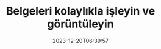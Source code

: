 ---
############################# Static ##########################
layout: "family"
date: 2023-12-20T06:39:57
draft: false

product: "Viewer"
product_tag: "viewer"

############################# Head ############################
head_title: "Belgeleri Oluşturma ve Görüntüleme API'si | Şirket İçi API ve çevrimiçi hizmet"
head_description: "Word, PDF, Excel, Powerpoint veya Resim dosyalarını kolayca ve ücretsiz olarak oluşturun ve görüntüleyin"

############################# Header ##########################
title: "Belgeleri kolaylıkla işleyin ve görüntüleyin"
description: |
  Farklı dosyaları PDF, HTML ve Görüntüye dönüştürmek için Güçlü Görüntüleyici API'si.

  Dosyalar, akışlar, URL'ler, FTP sunucuları, Amazon S3, Azure Blob Depolama ve daha fazlası dahil olmak üzere çeşitli kaynaklardan belgeler yükleyin.

  Duyarlı HTML sayfaları oluşturun, çıktı PDF dosyalarını koruyun ve sayfalarını yeniden sıralayın, sayfaları döndürün, gerekirse notları ve yorumları işleyin.

############################# Platforms ############################
supported_platforms:
  enable: true  
  head_title: "Platformunuzu seçin"
  title: "Desteklenen platformlar"
  description: "GroupDocs.Viewer kitaplığı aşağıdaki işletim sistemlerini ve çerçeveleri destekler"
  details_link_title: "Daha fazla bilgi edin"
  items:
    # supported_platforms loop
    - title: ".NET"
      description: "GroupDocs.Viewer for .NET"
      color: "blue"
      tag: "net"
      link: "/viewer/net/"
      features_link: "https://docs.groupdocs.com/viewer/net/system-requirements/"
      features:
        # features loop
        - content: ".NET Framework 4.6.2+  <br>  .NET Core 3.1  <br>  .NET 6+"
          rows: "3"
        # features loop
        - content: "Windows, Linux"
          rows: "1"
        # features loop
        - content: "180'den fazla dosya formatı"
          rows: "1"
        # features loop
        - content: "ASP.NET Core için kullanıcı arayüzü paketi"
          rows: "1"
        # features loop
        - content: "ASP.NET WebForms Demo  <br>  ASP.NET MVC Demo  <br>  ASP.NET Core Demo"
          rows: "3"
    
    # supported_platforms loop
    - title: "Java"
      description: "GroupDocs.Viewer for Java"
      color: "red"
      tag: "java"
      link: "/viewer/java/"
      features_link: "https://docs.groupdocs.com/viewer/java/system-requirements/"
      features:
        # features loop
        - content: "J2SE 8.0 (1.8)+"
          rows: "3"
        # features loop
        - content:  "Windows, Linux, macOS"
          rows: "1"       
        # features loop
        - content: "180'den fazla dosya formatı"
          rows: "1"
        # features loop
        - content:  "Spring ve Dropwizard için kullanıcı arayüzü paketi"
          rows: "1"
        # features loop
        - content:  "Spring Demo  <br>  Dropwizard demo"
          rows: "3"

    # supported_platforms loop
    - title: "Node.js"
      description: "GroupDocs.Viewer for Node.js"
      color: "green"
      tag: "nodejs-java"
      link: "/viewer/nodejs-java/"
      features_link: "https://docs.groupdocs.com/viewer/nodejs-java/system-requirements/"
      features:
        # features loop
        - content: "Node.js 16+  <br>  and J2SE 8.0 (1.8)+"
          rows: "3"
        # features loop
        - content:  "Windows, Linux, macOS"
          rows: "1"
        # features loop
        - content:  "180'den fazla dosya formatı"
          rows: "1"
        # features loop
        - content:  "Kullanıcı arayüzü paketi - çok yakında"
          rows: "1" 
        # features loop
        - content:  "Demo - yakında"
          rows: "3" 


############################# Features ############################

features:
  enable: true
  title: "GroupDocs.Viewer'ın özellik seti"
  description: "Uygulamalarda farklı türdeki dosyaları HTML, PDF, PNG ve JPEG olarak işlemek ve bunları üçüncü taraf yazılım olmadan görüntülemek için API."

  items:
    # feature loop
    - icon: "view"
      title: "Belgeleri ve resimleri görüntüleyin"
      content: "Belgeleri HTML, PDF, PNG ve JPEG dosyaları olarak işleyerek görüntüleyin."

    # feature loop
    - icon: "password"
      title: "Güvenli belgeleri açın"
      content: "Şifrelenmiş belgeleri açmak için bir parola belirtin."

    # feature loop
    - icon: "load"
      title: "Dosyaları her yerden yükleyin"
      content: "Çeşitli dosyalardan, URL'lerden, FTP sunucularından, Amazon S3'ten ve daha fazlasından belge yükleyin."
    
    # feature loop
    - icon: "pages"
      title: "Tüm sayfaları veya belirli sayfaları oluştur"
      content: "İşlenecek sayfa numaraları aralığını belirtin."


############################# Code samples ############################
code_samples:
  enable: true
  title: "GroupDocs.Viewer kod örnekleri"
  description: "C#, Java ve TypeScript'teki tipik GroupDocs.Viewer işlemlerinin bazı kullanım durumları"
  items:
    # code sample loop
    - title: "DOCX dosyalarını PDF'ye dönüştürme"
      content: |
       Microsoft Word veya başka bir yazılım yüklenmeden DOCX belgelerini PDF'ye dönüştürün. İster web ister masaüstü uygulaması olsun, .NET uygulamanızdaki DOCX dosyalarını kolayca yükleyin ve görüntüleyin. Bir DOCX dosyasının PDF'ye nasıl dönüştürüleceğine ilişkin bir örnek:
      samples:
        - language: "C#"
          color: "blue"
          content: |
            ```csharp {style=abap}   
            // Oluşturulacak DOCX dosyasını yükleyin
            using (Viewer viewer = new Viewer("sample.docx"))
            {
              // DOCX'i PDF dosyasına dönüştür
              PdfViewOptions viewOptions = new PdfViewOptions();
              viewer.View(viewOptions);
            }
            ```
        - language: "Java"
          color: "red"
          content: |
            ```java {style=abap}   
            import com.groupdocs.viewer.Viewer;
            import com.groupdocs.viewer.options.PdfViewOptions;
            // ...
            // Oluşturulacak DOCX dosyasını yükleyin
            try (Viewer viewer = new Viewer("sample.docx")) {
                // DOCX'i PDF dosyasına dönüştür
                PdfViewOptions viewOptions = new PdfViewOptions();
                viewer.view(viewOptions);
            }
            ```
        - language: "TypeScript"
          color: "green"
          content: |
            ```javascript {style=abap}  
            // Oluşturulacak DOCX dosyasını yükleyin
            const viewer = new groupdocs.viewer.Viewer("sample.docx")
            
            // DOCX'i PDF dosyasına dönüştür
            const viewOptions = groupdocs.viewer.PdfViewOptions(output.pdf)
            viewer.view(viewOptions)
            ```


############################# Formats ############################
formats:
  enable: true
  title:  "180'den fazla dosya formatı desteklenir"
  description: "GroupDocs.Viewer, en popüler [dosya formatlarıyla](https://docs.groupdocs.com/viewer/net/supported-document-formats/) işlemleri destekler."


############################# Metrics ############################

metrics:
  enable: true
  title: "Ayrıntılı ölçümler ve istatistiksel bilgiler"
  description: "Başarılarımıza, etkimize ve büyümemize ilişkin kapsamlı ölçümler ve istatistiksel bilgiler sağlayan önemli rakamlarımızın ayrıntılı bir dökümünü inceleyin."

  items:
    # metrics loop
    - number: "180+"
      title: "Desteklenen formatlar"
      content: "Belgeler, resimler ve CAD çizimleri de dahil olmak üzere 180'den fazla dosya formatını sorunsuz bir şekilde kolayca görüntüleyin. Kapsamlı görüntüleme çözümümüzle uyumluluk engellerini aşın ve çeşitli dosyalara zahmetsizce erişin."
    # metrics loop
    - number: "1.0M"
      title: "NuGet indirmeleri"
      content: "NuGet paket çözümümüz, geliştirici topluluğunda güvenilir ve yaygın olarak benimsenen bir kaynak haline geldi ve sayısız proje için kusursuz entegrasyon ve değerli işlevsellik sağladı."

    # metrics loop
    - number: "10+"
      title: "Kütüphaneler"
      content: "Ürünümüz, performansı optimize etmek için gelişmiş özellikler sunan 10'dan fazla kitaplık içerir. Bu kütüphaneler, benzersiz yeteneklerle farklı geliştirme ihtiyaçlarını karşılamak üzere tasarlanmıştır."
    
    # metrics loop
    - number: "100+"
      title: "Memnun müşteriler"
      content: "Dünyanın en ikonik markalarına hizmet veriyoruz. Yüzlerce kişinin GroupDocs.Viewer'ı neden sevdiğini keşfedin! Sorunsuz gezinmeyi, rahat işbirliğini ve benzersiz kullanım kolaylığını keşfedin. Şimdi Katıl!"


############################# Customers ############################
# logo size X1 => 170:70  X2 => 340 : 140

customers:
  enable: true
  title: "Mutlu müşterilerimiz"
  description: "GroupDocs kütüphaneleri dünya çapında tanınmış ve seçkin markalar tarafından kullanılmaktadır."

  items:
    # customers loop
    - title: "BenQ Corporation"
      logo: "benq"
    # customers loop
    - title: "Nasdaq Stock Market"
      logo: "nasdaq"
    # customers loop
    - title: "AT&T Inc."
      logo: "att"
    # customers loop
    - title: "AstraZeneca"
      logo: "astrazeneca"
    # customers loop
    - title: "Central Bank of Argentina"
      logo: "argentinacentralbank"
    # customers loop
    - title: "Roche Holding AG"
      logo: "roche"
    # customers loop
    - title: "Capita"
      logo: "capita"
    # customers loop
    - title: "Axa S.A."
      logo: "axa"
    # customers loop
    - title: "Instructure Inc."
      logo: "instructure"
     # customers loop
    - title: "Wipro"
      logo: "wipro"



############################# Actions ############################

actions:
  enable: true
  title: "başlamaya hazır mısın?"
  description: "GroupDocs.Viewer özelliklerini ücretsiz deneyin veya lisans isteyin"

  items:
    #  loop
    - title: ".NET"
      link: "/viewer/net/"
      color: "blue"
        #  loop
    - title: "Java"
      link: "/viewer/java/"
      color: "red"
        #  loop
    - title: "Node.js"
      link: "/viewer/nodejs-java/"
      color: "green"


############################# Faq ############################

faq:
  enable: true
  title: "Sık sorulan sorular ve endişeler"
  description: "Sorularınızı ve endişelerinizi hızla gidermek için sık sorulan soruların yanıtlarını SSS bölümümüzde bulabilirsiniz."

  items:
    #  loop
    - question: "GroupDocs ürünlerini satın almadan önce değerlendirebilir miyim?"
      answer: |
        Evet! Tüm GroupDocs ürünlerinin risksiz bir değerlendirme sürümü mevcuttur. İhtiyaçlarınızı %100 karşıladıklarından emin olmak için geliştiricilerin satın almadan önce API'lerimizi indirip denemelerini önemle tavsiye ederiz.
    #  loop
    - question: "GroupDocs ürün tanıtımları yapıyor mu?"
      answer: |
        Hayır, odak noktamız API'lerimiz ve mümkün olan en işlevsel ve istikrarlı ürünleri sunmaktır. Ürünü kendiniz test edebilmeniz için [geçici lisans](https://purchase.groupdocs.com/temporary-license/) biçiminde tamamen işlevsel ve ücretsiz denemeler sunuyoruz.
    #  loop
    - question: "Ürünü nereden indirebilirim?"
      answer: |
        Tüm ürünler [web sitesinden](https://releases.groupdocs.com) indirilebilir. Yazılımımızın fiziksel kopyalarını posta yoluyla göndermiyoruz.    
    #  loop
    - question: "GroupDocs geliştirici lisansları kullanıcı başına mı, yoksa adlandırılmış kullanıcı başına mı?"
      answer: |
        GroupDocs Geliştirici lisansları, adlandırılmış kullanıcı başına değil, kullanıcı başınadır. Kodlama ekibinin üyelerinin zaman içinde değişebileceğini ve her seferinde lisansı güncelleme zorunluluğunun pratik olmadığını biliyoruz.
    #  loop
    - question: "Yalnızca aktif geliştiriciler için lisansa ihtiyacımız var mı? Örneğin, A vardiyasında çalışan iki geliştiriciden oluşan bir ekibimiz ve B vardiyasında çalışan iki geliştiriciden oluşan ikinci bir ekibimiz var… bu durumda iki veya dört lisansa mı ihtiyacımız var?"
      answer: |
        Proje üzerinde çalışan tüm geliştiricilerin lisans alması gerekir. Bu durumda GroupDocs ekibinizin dört üyeden oluştuğunu görür (her ne kadar farklı zamanlarda çalışıyor olsalar da).

############################# Cloud ############################

cloud_links:
  enable: true
  title: "GroupDocs.Viewer düşük kodlu API'ler"
  description: "Bulut tabanlı REST API'miz ile her türlü uygulamada belge veya resim görüntülemeyi hızlandırın"

  items:
    #  loop
    - icon: "groupdocs_viewer-for-curl"
      title: "GroupDocs.Viewer Cloud for cURL"
      link: "https://products.groupdocs.cloud/viewer/curl"
      content: "Uygulamalarınızda Microsoft Office, PDF ve diğer çeşitli standart dosya formatlarını verimli bir şekilde oluşturmak ve sergilemek için cURL RESTful belge görüntüleyici API'sini kullanın."

    #  loop
    - icon: "groupdocs_viewer-for-net"
      title: "GroupDocs.Viewer Cloud for .NET"
      link: "https://products.groupdocs.cloud/viewer/net"
      content: ".NET için Cloud SDK ile .NET uygulamalarındaki belge görüntüleme yeteneklerini geliştirin. Belgeleri HTML, PDF veya resim formatlarında sorunsuz bir şekilde görüntüleyin."
    #  loop
    - icon: "groupdocs_viewer-for-java"
      title: "GroupDocs.Viewer Cloud for Java"
      link: "https://products.groupdocs.cloud/viewer/java"
      content: "Java için özel olarak oluşturulmuş Belge Görüntüleyici SDK'sını kullanarak gelişmiş belge oluşturma yeteneklerini Java uygulamalarınıza entegre edin."

############################# Apps ############################

app_links:
  enable: true
  title: "GroupDocs.Viewer NoCode uygulamaları"
  description: "Tarayıcıda 180'den fazla popüler dosya formatını görüntülemenizi sağlayan çevrimiçi uygulama"

  items:
    #  loop
    - icon: "groupdocs_viewer-app"
      title: "GroupDocs.Viewer Total"
      link: "https://products.groupdocs.app/viewer/total"
      content: "180'den fazla dosya formatını doğrudan tercih ettiğiniz web tarayıcısından görüntülemek için ücretsiz çevrimiçi uygulamayı keşfedin."

    #  loop
    - icon: "groupdocs_words-app"
      title:  "GroupDocs.Viewer DOCX"
      link: "https://products.groupdocs.app/viewer/docx"
      content: "Microsoft Word dosyalarını çeşitli cihazlarda zahmetsizce görüntülemek için web tabanlı araç."

    #  loop
    - icon: "groupdocs_pdf-app"
      title:  "GroupDocs.Viewer PDF"
      link: "https://products.groupdocs.app/viewer/pdf"
      content: "Ücretsiz PDF görüntüleyiciyle PDF dosyalarını çevrimiçi açın ve görüntüleyin."
    

---